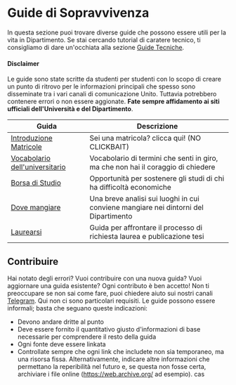 # Guide di Sopravvivenza

In questa sezione puoi trovare diverse guide che possono essere utili per la vita in Dipartimento.
Se stai cercando tutorial di caratere tecnico, ti consigliamo di dare un'occhiata alla sezione [Guide Tecniche](../Guide%20Tecniche/README.md).
#### Disclaimer
Le guide sono state scritte da studenti per studenti con lo scopo di creare un punto di ritrovo per le informazioni principali che spesso sono disseminate tra i vari canali di comunicazione Unito. Tuttavia potrebbero contenere errori o non essere aggionate. **Fate sempre affidamento ai siti ufficiali dell'Università e del Dipartimento**.

| Guida                                                             | Descrizione                                                                               |
|-------------------------------------------------------------------|-------------------------------------------------------------------------------------------|
| [Introduzione Matricole](Matricole)                                 |Sei una matricola? clicca qui! (NO CLICKBAIT) |
| [Vocabolario dell'universitario](vocabolario.md)                                 | Vocabolario di termini che senti in giro, ma che non hai il coraggio di chiedere  |
| [Borsa di Studio](borsa_studio.md)                                 | Opportunità per sostenere gli studi di chi ha difficoltà economiche  |
| [Dove mangiare](dove_mangiare.md)                                 | Una breve analisi sui luoghi in cui conviene mangiare nei dintorni del Dipartimento       |
| [Laurearsi](Laurearsi)                                            | Guida per affrontare il processo di richiesta laurea e publicazione tesi                  |
                            

## Contribuire

Hai notato degli errori? Vuoi contribuire con una nuova guida? Vuoi aggiornare una guida esistente? Ogni contributo è ben accetto! Non ti preoccupare se non sai come fare, puoi chiedere aiuto sui nostri canali [Telegram](https://tsi-unito.eu/links.html).
Qui non ci sono particolari requisiti. Le guide possono essere informali; basta che seguano queste indicazioni:

- Devono andare dritte al punto
- Deve essere fornito il quantitativo giusto d'informazioni di base necessarie per comprendere il resto della guida
- Ogni fonte deve essere linkata
- Controllate sempre che ogni link che includete non sia temporaneo, ma una risorsa fissa. Alternativamente, indicare
  altre informazioni che permettano la reperibilità nel futuro e, se questa non fosse certa, archiviare i file online
  (<https://web.archive.org/> ad esempio).
  cas